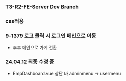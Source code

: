 ### T3-R2-FE-Server Dev Branch
### css적용

### 9-1379 로고 클릭 시 로그인 메인으로 이동
- 추후 메인으로 가게 전환

### 24.04.12 최종 수정 중
- EmpDashboard.vue 상단 바 adminmenu -> usermenu
 
